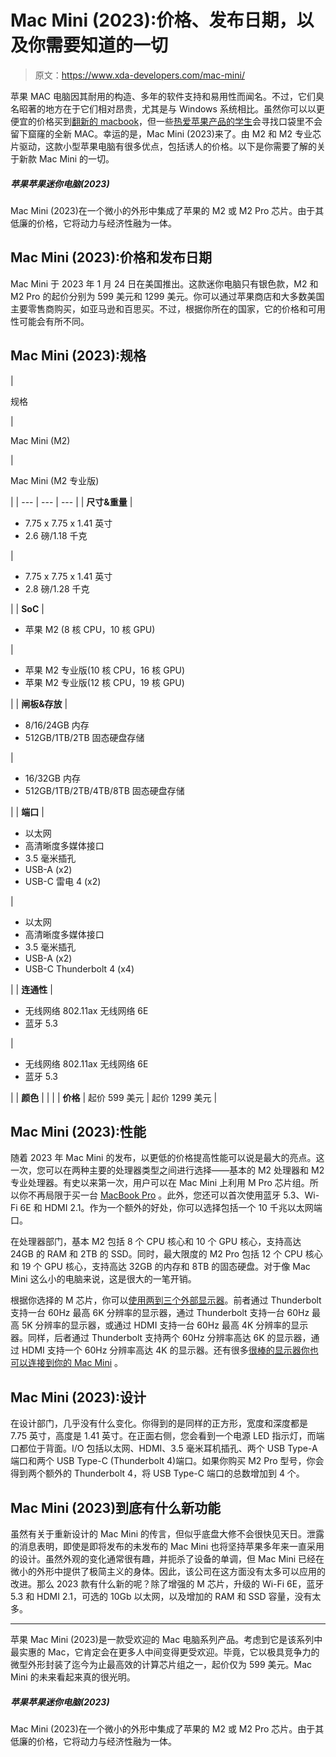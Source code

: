 # Mac Mini (2023):价格、发布日期，以及你需要知道的一切

> 原文：<https://www.xda-developers.com/mac-mini/>

苹果 MAC 电脑因其耐用的构造、多年的软件支持和易用性而闻名。不过，它们臭名昭著的地方在于它们相对昂贵，尤其是与 Windows 系统相比。虽然你可以以更便宜的价格买到[翻新的 macbook](https://www.xda-developers.com/best-places-buy-refurb-macbook-air/)，但一些[热爱苹果产品的学生](http://www.xda-developers.com/best-apple-products-for-students/)会寻找口袋里不会留下窟窿的全新 MAC。幸运的是，Mac Mini (2023)来了。由 M2 和 M2 专业芯片驱动，这款小型苹果电脑有很多优点，包括诱人的价格。以下是你需要了解的关于新款 Mac Mini 的一切。

##### 苹果苹果迷你电脑(2023)

Mac Mini (2023)在一个微小的外形中集成了苹果的 M2 或 M2 Pro 芯片。由于其低廉的价格，它将动力与经济性融为一体。

## Mac Mini (2023):价格和发布日期

Mac Mini 于 2023 年 1 月 24 日在美国推出。这款迷你电脑只有银色款，M2 和 M2 Pro 的起价分别为 599 美元和 1299 美元。你可以通过苹果商店和大多数美国主要零售商购买，如亚马逊和百思买。不过，根据你所在的国家，它的价格和可用性可能会有所不同。

## Mac Mini (2023):规格

| 

规格

 | 

Mac Mini (M2)

 | 

Mac Mini (M2 专业版)

 |
| --- | --- | --- |
| **尺寸&重量** | 

*   7.75 x 7.75 x 1.41 英寸
*   2.6 磅/1.18 千克

 | 

*   7.75 x 7.75 x 1.41 英寸
*   2.8 磅/1.28 千克

 |
| **SoC** | 

*   苹果 M2 (8 核 CPU，10 核 GPU)

 | 

*   苹果 M2 专业版(10 核 CPU，16 核 GPU)
*   苹果 M2 专业版(12 核 CPU，19 核 GPU)

 |
| **闸板&存放** | 

*   8/16/24GB 内存
*   512GB/1TB/2TB 固态硬盘存储

 | 

*   16/32GB 内存
*   512GB/1TB/2TB/4TB/8TB 固态硬盘存储

 |
| **端口** | 

*   以太网
*   高清晰度多媒体接口
*   3.5 毫米插孔
*   USB-A (x2)
*   USB-C 雷电 4 (x2)

 | 

*   以太网
*   高清晰度多媒体接口
*   3.5 毫米插孔
*   USB-A (x2)
*   USB-C Thunderbolt 4 (x4)

 |
| **连通性** | 

*   无线网络 802.11ax 无线网络 6E
*   蓝牙 5.3

 | 

*   无线网络 802.11ax 无线网络 6E
*   蓝牙 5.3

 |
| **颜色** |  |  |
| **价格** | 起价 599 美元 | 起价 1299 美元 |

## Mac Mini (2023):性能

随着 2023 年 Mac Mini 的发布，以更低的价格提高性能可以说是最大的亮点。这一次，您可以在两种主要的处理器类型之间进行选择——基本的 M2 处理器和 M2 专业处理器。有史以来第一次，用户可以在 Mac Mini 上利用 M Pro 芯片组。所以你不再局限于买一台 [MacBook Pro](https://www.xda-developers.com/macbook-pro-2023/) 。此外，您还可以首次使用蓝牙 5.3、Wi-Fi 6E 和 HDMI 2.1。作为一个额外的好处，你可以选择包括一个 10 千兆以太网端口。

在处理器部门，基本 M2 包括 8 个 CPU 核心和 10 个 GPU 核心，支持高达 24GB 的 RAM 和 2TB 的 SSD。同时，最大限度的 M2 Pro 包括 12 个 CPU 核心和 19 个 GPU 核心，支持高达 32GB 的内存和 8TB 的固态硬盘。对于像 Mac Mini 这么小的电脑来说，这是很大的一笔开销。

根据你选择的 M 芯片，你可以[使用两到三个外部显示器](https://www.xda-developers.com/how-many-displays-mac-mini-2023/)。前者通过 Thunderbolt 支持一台 60Hz 最高 6K 分辨率的显示器，通过 Thunderbolt 支持一台 60Hz 最高 5K 分辨率的显示器，或通过 HDMI 支持一台 60Hz 最高 4K 分辨率的显示器。同样，后者通过 Thunderbolt 支持两个 60Hz 分辨率高达 6K 的显示器，通过 HDMI 支持一个 60Hz 分辨率高达 4K 的显示器。还有很多[很棒的显示器你也可以连接到你的 Mac Mini](https://www.xda-developers.com/best-monitors-mac-mini-m2-2023/) 。

## Mac Mini (2023):设计

在设计部门，几乎没有什么变化。你得到的是同样的正方形，宽度和深度都是 7.75 英寸，高度是 1.41 英寸。在正面右侧，您会看到一个电源 LED 指示灯，而端口都位于背面。I/O 包括以太网、HDMI、3.5 毫米耳机插孔、两个 USB Type-A 端口和两个 USB Type-C (Thunderbolt 4)端口。如果你购买 M2 Pro 型号，你会得到两个额外的 Thunderbolt 4，将 USB Type-C 端口的总数增加到 4 个。

## Mac Mini (2023)到底有什么新功能

虽然有关于重新设计的 Mac Mini 的传言，但似乎底盘大修不会很快见天日。泄露的消息表明，即使是即将发布的未发布的 Mac Mini 也将坚持苹果多年来一直采用的设计。虽然外观的变化通常很有趣，并扼杀了设备的单调，但 Mac Mini 已经在微小的外形中提供了极简主义的身体。因此，该公司在这方面没有太多可以应用的改进。那么 2023 款有什么新的呢？除了增强的 M 芯片，升级的 Wi-Fi 6E，蓝牙 5.3 和 HDMI 2.1，可选的 10Gb 以太网，以及增加的 RAM 和 SSD 容量，没有太多。

* * *

苹果 Mac Mini (2023)是一款受欢迎的 Mac 电脑系列产品。考虑到它是该系列中最实惠的 Mac，它肯定会在更多人中间变得更受欢迎。毕竟，它以极具竞争力的微型外形封装了迄今为止最高效的计算芯片组之一，起价仅为 599 美元。Mac Mini 的未来看起来真的很光明。

##### 苹果苹果迷你电脑(2023)

Mac Mini (2023)在一个微小的外形中集成了苹果的 M2 或 M2 Pro 芯片。由于其低廉的价格，它将动力与经济性融为一体。
